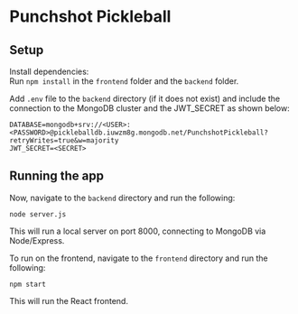 # Punchshot Pickleball

## Setup

Install dependencies:  
Run `npm install` in the `frontend` folder and the `backend` folder.

Add `.env` file to the `backend` directory (if it does not exist) and include the connection to the MongoDB cluster and the JWT_SECRET as shown below:

```
DATABASE=mongodb+srv://<USER>:<PASSWORD>@pickleballdb.iuwzm8g.mongodb.net/PunchshotPickleball?retryWrites=true&w=majority
JWT_SECRET=<SECRET>
```

## Running the app

Now, navigate to the `backend` directory and run the following:

```
node server.js
```

This will run a local server on port 8000, connecting to MongoDB via Node/Express.

To run on the frontend, navigate to the `frontend` directory and run the following:

```
npm start
```

This will run the React frontend.
